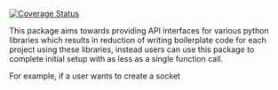[![Coverage Status](https://coveralls.io/repos/github/Vinesh0299/webinteractions/badge.svg?branch=main)](https://coveralls.io/github/Vinesh0299/webinteractions?branch=main)

This package aims towards providing API interfaces for various python libraries which results in reduction of
writing boilerplate code for each project using these libraries, instead users can use this package to complete
initial setup with as less as a single function call.

For example, if a user wants to create a socket 